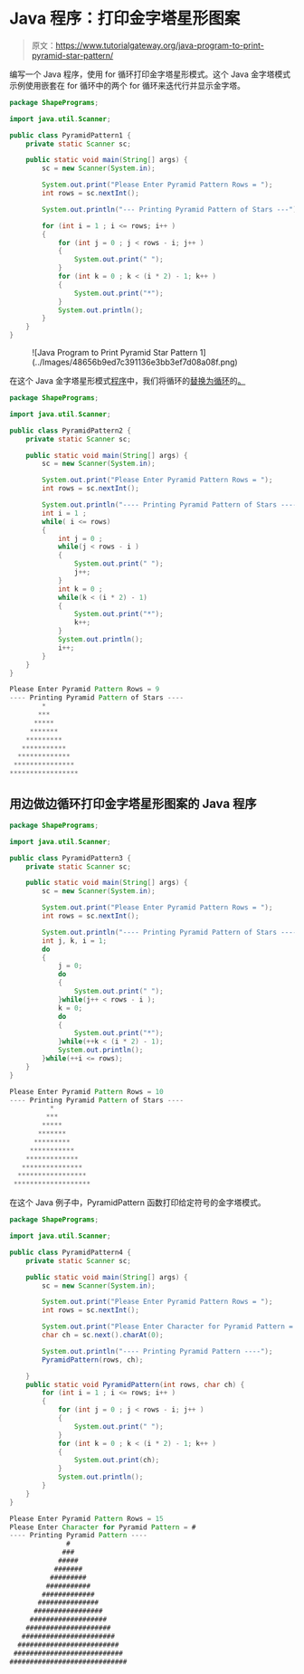 # Java 程序：打印金字塔星形图案

> 原文：<https://www.tutorialgateway.org/java-program-to-print-pyramid-star-pattern/>

编写一个 Java 程序，使用 for 循环打印金字塔星形模式。这个 Java 金字塔模式示例使用嵌套在 for 循环中的两个 for 循环来迭代行并显示金字塔。

```java
package ShapePrograms;

import java.util.Scanner;

public class PyramidPattern1 {
	private static Scanner sc;

	public static void main(String[] args) {
		sc = new Scanner(System.in);

		System.out.print("Please Enter Pyramid Pattern Rows = ");
		int rows = sc.nextInt();

		System.out.println("--- Printing Pyramid Pattern of Stars ---");

		for (int i = 1 ; i <= rows; i++ ) 
		{
			for (int j = 0 ; j < rows - i; j++ ) 
			{
				System.out.print(" ");
			}
			for (int k = 0 ; k < (i * 2) - 1; k++ ) 
			{
				System.out.print("*");
			}
			System.out.println();
		}
	}
}
```

<figure class="wp-block-image size-large">![Java Program to Print Pyramid Star Pattern 1](../Images/48656b9ed7c391136e3bb3ef7d08a08f.png)</figure>

在这个 Java 金字塔星形模式[程序](https://www.tutorialgateway.org/learn-java-programs/)中，我们将循环的[替换为循环](https://www.tutorialgateway.org/java-for-loop/)的[。](https://www.tutorialgateway.org/java-while-loop/)

```java
package ShapePrograms;

import java.util.Scanner;

public class PyramidPattern2 {
	private static Scanner sc;

	public static void main(String[] args) {
		sc = new Scanner(System.in);

		System.out.print("Please Enter Pyramid Pattern Rows = ");
		int rows = sc.nextInt();

		System.out.println("---- Printing Pyramid Pattern of Stars ----");
		int i = 1 ;
		while( i <= rows) 
		{
			int j = 0 ; 
			while(j < rows - i ) 
			{
				System.out.print(" ");
				j++;
			}
			int k = 0 ; 
			while(k < (i * 2) - 1) 
			{
				System.out.print("*");
				k++;
			}
			System.out.println();
			i++;
		}
	}
}
```

```java
Please Enter Pyramid Pattern Rows = 9
---- Printing Pyramid Pattern of Stars ----
        *
       ***
      *****
     *******
    *********
   ***********
  *************
 ***************
*****************
```

## 用边做边循环打印金字塔星形图案的 Java 程序

```java
package ShapePrograms;

import java.util.Scanner;

public class PyramidPattern3 {
	private static Scanner sc;

	public static void main(String[] args) {
		sc = new Scanner(System.in);

		System.out.print("Please Enter Pyramid Pattern Rows = ");
		int rows = sc.nextInt();

		System.out.println("---- Printing Pyramid Pattern of Stars ----");
		int j, k, i = 1;
		do 
		{
			j = 0; 
			do 
			{
				System.out.print(" ");
			}while(j++ < rows - i );
			k = 0; 
			do
			{
				System.out.print("*");
			}while(++k < (i * 2) - 1);
			System.out.println();
		}while(++i <= rows);
	}
}
```

```java
Please Enter Pyramid Pattern Rows = 10
---- Printing Pyramid Pattern of Stars ----
          *
         ***
        *****
       *******
      *********
     ***********
    *************
   ***************
  *****************
 *******************
```

在这个 Java 例子中，PyramidPattern 函数打印给定符号的金字塔模式。

```java
package ShapePrograms;

import java.util.Scanner;

public class PyramidPattern4 {
	private static Scanner sc;

	public static void main(String[] args) {
		sc = new Scanner(System.in);

		System.out.print("Please Enter Pyramid Pattern Rows = ");
		int rows = sc.nextInt();

		System.out.print("Please Enter Character for Pyramid Pattern = ");
		char ch = sc.next().charAt(0);

		System.out.println("---- Printing Pyramid Pattern ----");
		PyramidPattern(rows, ch);

	}
	public static void PyramidPattern(int rows, char ch) {
		for (int i = 1 ; i <= rows; i++ ) 
		{
			for (int j = 0 ; j < rows - i; j++ ) 
			{
				System.out.print(" ");
			}
			for (int k = 0 ; k < (i * 2) - 1; k++ ) 
			{
				System.out.print(ch);
			}
			System.out.println();
		}
	}
}
```

```java
Please Enter Pyramid Pattern Rows = 15
Please Enter Character for Pyramid Pattern = #
---- Printing Pyramid Pattern ----
              #
             ###
            #####
           #######
          #########
         ###########
        #############
       ###############
      #################
     ###################
    #####################
   #######################
  #########################
 ###########################
#############################
```
